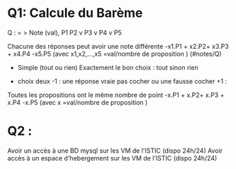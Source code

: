 

# Q1: Calcule du Barème
Q :  = > Note (val), 
P1
P2 v
P3 v
P4 v
P5

Chacune des réponses peut avoir une note différente
-x1.P1 + x2.P2+ x3.P3 + x4.P4 -x5.P5 (avec x1,x2,...,x5 =val/nombre de proposition ) (#notes/Q)

- Simple (tout ou rien)
Exactement le bon choix : tout sinon rien

- choix deux
-1 : une réponse vraie pas cocher ou une fausse cocher
+1 : 

Toutes les propositions ont le même nombre de point
-x.P1 + x.P2+ x.P3 + x.P4 -x.P5 (avec x =val/nombre de proposition )


# Q2 : 

Avoir un accès à une BD mysql sur les VM de l'ISTIC (dispo 24h/24)
Avoir accès à un espace d'hebergement sur les VM de l'ISTIC (dispo 24h/24)
